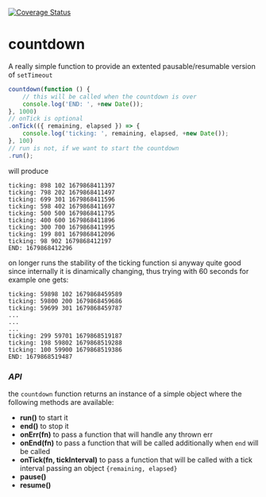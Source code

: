 [![Coverage Status](https://coveralls.io/repos/github/fedeghe/countdown/badge.svg?branch=master)](https://coveralls.io/github/fedeghe/countdown?branch=master)

# countdown

A really simple function to provide an extented pausable/resumable version of `setTimeout`

``` js
countdown(function () {
    // this will be called when the countdown is over
    console.log('END: ', +new Date());
}, 1000)
// onTick is optional
.onTick(({ remaining, elapsed }) => {
    console.log('ticking: ', remaining, elapsed, +new Date());
}, 100)
// run is not, if we want to start the countdown
.run();

```
will produce
```
ticking: 898 102 1679868411397
ticking: 798 202 1679868411497
ticking: 699 301 1679868411596
ticking: 598 402 1679868411697
ticking: 500 500 1679868411795
ticking: 400 600 1679868411896
ticking: 300 700 1679868411995
ticking: 199 801 1679868412096
ticking: 98 902 1679868412197
END: 1679868412296
```
on longer runs the stability of the ticking function si anyway quite good since internally it is dinamically changing, thus trying with 60 seconds for example one gets:
```
ticking: 59898 102 1679868459589
ticking: 59800 200 1679868459686
ticking: 59699 301 1679868459787
...
...
...
ticking: 299 59701 1679868519187
ticking: 198 59802 1679868519288
ticking: 100 59900 1679868519386
END: 1679868519487
```




### _API_
the `countdown` function returns an instance of a simple object where the following methods are available:
- **run()** to start it
- **end()** to stop it
- **onErr(fn)** to pass a function that will handle any thrown err
- **onEnd(fn)** to pass a function that will be called additionally when `end` will be called
- **onTick(fn, tickInterval)** to pass a function that will be called with a tick interval passing an object `{remaining, elapsed}` 
- **pause()**
- **resume()**


